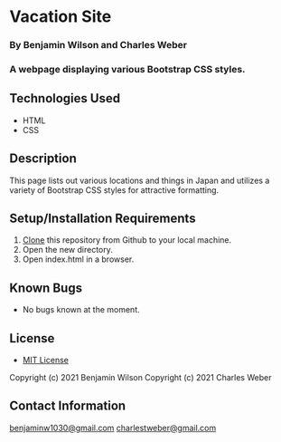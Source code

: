 # Vacation Site

### By Benjamin Wilson and Charles Weber

### A webpage displaying various Bootstrap CSS styles.

## Technologies Used

* HTML
* CSS

## Description

This page lists out various locations and things in Japan and utilizes a variety of Bootstrap CSS styles for attractive formatting.

## Setup/Installation Requirements

1. [Clone](https://docs.github.com/en/github/creating-cloning-and-archiving-repositories/cloning-a-repository-from-github/cloning-a-repository) this repository from Github to your local machine.
2. Open the new directory.
3. Open index.html in a browser.

## Known Bugs

* No bugs known at the moment.

## License

* [MIT License](https://opensource.org/licenses/MIT)

Copyright (c) 2021 Benjamin Wilson
Copyright (c) 2021 Charles Weber

## Contact Information

<benjaminw1030@gmail.com>
<charlestweber@gmail.com>